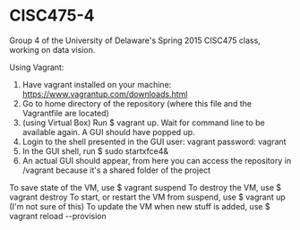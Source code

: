 # CISC475-4
Group 4 of the University of Delaware's Spring 2015 CISC475 class, working on data vision.

Using Vagrant:
1. Have vagrant installed on your machine: https://www.vagrantup.com/downloads.html
2. Go to home directory of the repository (where this file and the Vagrantfile are located) 
3. (using Virtual Box) Run $ vagrant up. Wait for command line to be available again.  A GUI should have popped up.
4. Login to the shell presented in the GUI
   user: vagrant
   password: vagrant
5. In the GUI shell, run $ sudo startxfce4&
6. An actual GUI should appear, from here you can access the repository in /vagrant because it's a shared folder of the project

To save state of the VM, use $ vagrant suspend
To destroy the VM, use $ vagrant destroy
To start, or restart the VM from suspend, use $ vagrant up
(I'm not sure of this) To update the VM when new stuff is added, use $ vagrant reload --provision 
